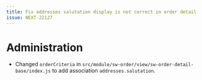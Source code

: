 ```yaml
---
title: Fix addresses salutation display is not correct in order detail
issue: NEXT-22127
---
```

# Administration
* Changed `orderCriteria` in `src/module/sw-order/view/sw-order-detail-base/index.js` to add association `addresses.salutation`.
